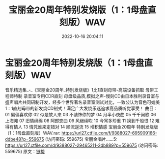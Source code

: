 ﻿---
title: 宝丽金20周年特别发烧版（1：1母盘直刻版）WAV
date: 2022-10-16 20:04:11
categories: WAV车载音乐、镜像
tags: 华语中文
---
# 宝丽金20周年特别发烧版（1：1母盘直刻版）WAV

音乐精选集_-_《宝丽金20周年_特别发烧版》1比1直刻母带-高端设备抓取
母带工程师特制 录音室专用CDR直刻
母盘级品质,模拟之声-慢刻CD由日本胜利录音室与盛声唱片共同研制开发，经多个世界著名录音室测试对比，一致公认为音色可媲美1：1直刻母带的新发烧CD制式！满足广大发烧乐迷追求高品质听觉享受！
曲目：
01 偏偏喜欢你
02 似是故人来
03 不装饰你的梦
04 月半小夜曲
05 千千阙歌
06 上海滩
07 旧情绵绵
08 阿郎恋曲
09 风继续吹
10 今宵多珍重
11 换到千般恨
12 难得有情人
13 情凭谁来定错对
14 顺流逆流
15 堆积情感
宝丽金20周年 特别发烧版 （1：1母盘直刻版）WAV.rar: https://url27.ctfile.com/f/9388027-695909166-ddbe48?p=559675
(访问密码: 559675)
宝丽金唱片......5: https://url27.ctfile.com/d/9388027-29465211-2db889?p=559675
(访问密码: 559675)
原文：[链接](https://blog.sina.com.cn/s/blog_1647c7e7601030zxq.html)